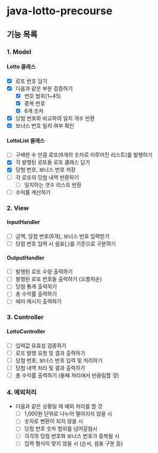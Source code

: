 # java-lotto-precourse

## 기능 목록

### 1. Model
#### Lotto 클래스
- [x] 로또 번호 담기
- [x] 다음과 같은 부분 검증하기
  - [x] 번호 범위(1~45)
  - [x] 중복 번호
  - [x] 6개 숫자
- [x] 당첨 번호와 비교하여 일치 개수 반환
- [x] 보너스 번호 일치 여부 확인
#### LottoList 클래스
- [ ] 구매한 수 만큼 로또(6개의 숫자로 이루어진 리스트)를 발행하기
- [x] 각 발행된 로또들 로또 클래스 담기
- [x] 당첨 번호, 보너스 번호 저장
- [ ] 각 로또의 당첨 내역 반환하기
  - [ ] 일치하는 갯수 리스트 반환
- [ ] 수익률 계산하기
### 2. View
#### InputHandler
- [ ] 금액, 당첨 번호(6개), 보너스 번호 입력받기
- [ ] 당첨 번호 입력 시 쉼표(,)를 기준으로 구분하기
#### OutputHandler
- [ ] 발행된 로또 수량 출력하기
- [ ] 발행된 로또 번호들 출력하기 (오름차순)
- [ ] 당첨 통계 출력하기
- [ ] 총 수익률 출력하기
- [ ] 에러 메시지 출력하기

### 3. Controller
#### LottoController
- [ ] 입력값 유효성 검증하기
- [ ] 로또 발행 요청 및 결과 출력하기
- [ ] 당첨 번호, 보너스 번호 입력 및 처리하기
- [ ] 당첨 내역 처리 및 결과 출력하기
- [ ] 총 수익률 출력하기 (둘째 자리에서 반올림할 것)

### 4. 예외처리
- 다음과 같은 상황일 때 예외 처리를 할 것
  - [ ] 1,000원 단위로 나누어 떨어지지 않을 시
  - [ ] 숫자로 변환이 되지 않을 시
  - [ ] 당첨 번호 숫자 범위를 넘어갈첨시
  - [ ] 각각의 당첨 번호와 보너스 번호가 중복될 시
  - [ ] 입력 형식이 맞지 않을 시 (순서, 쉼표 구분 등)